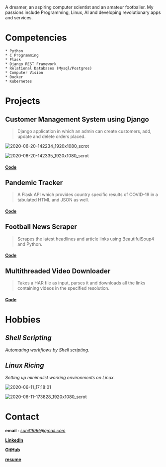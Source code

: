  A dreamer, an aspiring computer scientist and an amateur footballer. My passions include Programming, Linux, AI and developing revolutionary apps and services.

# Competencies

    * Python
    * C Programming 
    * Flask
    * Django REST Framework
    * Relational Databases (Mysql/Postgres) 
    * Computer Vision 
    * Docker 
    * Kubernetes
    
# Projects

## **Customer Management System using Django**
> Django application in which an admin can create customers, add, update and delete orders placed.

![2020-06-20-142234_1920x1080_scrot](https://user-images.githubusercontent.com/45355098/85198239-9d636780-b304-11ea-8ddd-dc1637175372.png)

![2020-06-20-142335_1920x1080_scrot](https://user-images.githubusercontent.com/45355098/85198242-9e949480-b304-11ea-90d4-3fff66cb8e2c.png)

#### [Code](https://github.com/sunilRF9/COVID-19-Flask-API/tree/beta)

## **Pandemic Tracker**
> A Flask API which provides country specific results of COVID-19 in a tabulated HTML and JSON as well.    
    
#### [Code](https://github.com/sunilRF9/COVID-19-Flask-API/tree/beta)
    

## **Football News Scraper**
> Scrapes the latest headlines and article links using BeautifulSoup4 and Python.    
    
#### [Code](https://github.com/sunilRF9/News-scrapper)


## **Multithreaded Video Downloader**
> Takes a HAR file as input, parses it and downloads all the links containing videos in the specified resolution.    
    
#### [Code](https://github.com/sunilRF9/Video-downloader-from-a-HAR-file)

# Hobbies


## *Shell Scripting*
_Automating workflows by Shell scripting._


## *Linux Ricing*
_Setting up minimalist working environments on Linux._ 

![2020-06-11_17:18:01](https://user-images.githubusercontent.com/45355098/84382179-ebdb7c80-ac07-11ea-9122-8f822fcc0f7d.png)

![2020-06-11-173828_1920x1080_scrot](https://user-images.githubusercontent.com/45355098/84383804-92c11800-ac0a-11ea-8f40-ae0f5afb4ad2.png)

# Contact

**email** : *sunil1996@gmail.com*

**[LinkedIn](https://www.linkedin.com/in/sunil-subramanya-bs-301188169/)**

**[GitHub](https://www.github.com/sunilRF9)**

**[resume](https://github.com/sunilRF9/Sunil-Subramanya/files/4764979/Sunil.Subramanya-June.pdf)**

